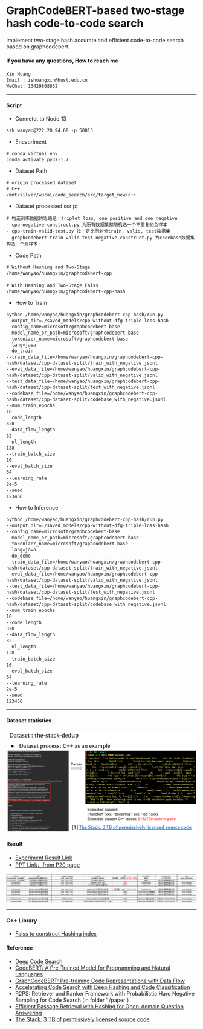 # GraphCodeBERT-based two-stage hash code-to-code search
Implement two-stage hash accurate and efficient code-to-code search based on graphcodebert

#### If you have any questions, How to reach me
```shell
Xin Huang
Email : ishuangxin@hust.edu.cn
WeChat: 13429808852
```

---
#### Script
- Connetct to Node 13
```shell
ssh wanyao@222.20.94.68 -p 50013
```

- Enevoriment
```shell
# conda virtual env
conda activate py37-1.7
```

- Dataset Path
```shell
# origin processed dataset
# C++
/mnt/silver/wucai/code_search/src/target_new/c++
```

- Dataset processed script
```shell
# 构造训练数据的思路是：triplet loss, one positive and one negative
- cpp-negative-construct.py 为所有数据集都随机选一个不重复的负样本
- cpp-train-valid-test.py 按一定比例划分train, valid, test数据集
- graphcodebert-train-valid-test-negative-construct.py 为codebase数据集构造一个负样本
```

- Code Path
```shell
# Without Hashing and Two-Stage
/home/wanyao/huangxin/graphcodebert-cpp

# With Hashing and Two-Stage Faiss
/home/wanyao/huangxin/graphcodebert-cpp-hash
```

- How to Train
```shell
python /home/wanyao/huangxin/graphcodebert-cpp-hash/run.py
--output_dir=./saved_models/cpp-without-dfg-triple-loss-hash
--config_name=microsoft/graphcodebert-base
--model_name_or_path=microsoft/graphcodebert-base
--tokenizer_name=microsoft/graphcodebert-base
--lang=java
--do_train
--train_data_file=/home/wanyao/huangxin/graphcodebert-cpp-hash/dataset/cpp-dataset-split/train_with_negative.jsonl
--eval_data_file=/home/wanyao/huangxin/graphcodebert-cpp-hash/dataset/cpp-dataset-split/valid_with_negative.jsonl
--test_data_file=/home/wanyao/huangxin/graphcodebert-cpp-hash/dataset/cpp-dataset-split/test_with_negative.jsonl
--codebase_file=/home/wanyao/huangxin/graphcodebert-cpp-hash/dataset/cpp-dataset-split/codebase_with_negative.jsonl
--num_train_epochs
10
--code_length
320
--data_flow_length
32
--nl_length
128
--train_batch_size
16
--eval_batch_size
64
--learning_rate
2e-5
--seed
123456
```
- How to Inference
```shell
python /home/wanyao/huangxin/graphcodebert-cpp-hash/run.py
--output_dir=./saved_models/cpp-without-dfg-triple-loss-hash
--config_name=microsoft/graphcodebert-base
--model_name_or_path=microsoft/graphcodebert-base
--tokenizer_name=microsoft/graphcodebert-base
--lang=java
--do_demo
--train_data_file=/home/wanyao/huangxin/graphcodebert-cpp-hash/dataset/cpp-dataset-split/train_with_negative.jsonl
--eval_data_file=/home/wanyao/huangxin/graphcodebert-cpp-hash/dataset/cpp-dataset-split/valid_with_negative.jsonl
--test_data_file=/home/wanyao/huangxin/graphcodebert-cpp-hash/dataset/cpp-dataset-split/test_with_negative.jsonl
--codebase_file=/home/wanyao/huangxin/graphcodebert-cpp-hash/dataset/cpp-dataset-split/codebase_with_negative.jsonl
--num_train_epochs
10
--code_length
320
--data_flow_length
32
--nl_length
128
--train_batch_size
16
--eval_batch_size
64
--learning_rate
2e-5
--seed
123456
```

---
#### Dataset statistics
![Dataset statistics](./picture/dataset.png)

#### Result
- [Experiment Result Link](https://docs.google.com/spreadsheets/d/1piEynFXIe9i9LCOsZtK1ZkJC0GiD2gh5RfGk5G9NSzw/edit?usp=sharing)
- [PPT Link，from P20 page](https://docs.google.com/presentation/d/1rOhiLsYaX5sV0ljoVbJm0kGi0PuBkpqn-LFMDRyI3UQ/edit#slide=id.g1cccee116f0_3_230)

![Experiment Result](./picture/experiment%20result.png)

---
#### C++ Library
- [Faiss to construct Hashing index](https://github.com/facebookresearch/faiss)

#### Reference
- [Deep Code Search](https://ieeexplore.ieee.org/abstract/document/8453172)
- [CodeBERT: A Pre-Trained Model for Programming and Natural Languages](https://arxiv.org/abs/2002.08155)
- [GraphCodeBERT: Pre-training Code Representations with Data Flow](https://arxiv.org/abs/2009.08366)
- [Accelerating Code Search with Deep Hashing and Code Classification](https://arxiv.org/abs/2203.15287)
- R2PS: Retriever and Ranker Framework with Probabilistic Hard Negative Sampling for Code Search (in folder './paper')
- [Efficient Passage Retrieval with Hashing for Open-domain Question Answering
](https://arxiv.org/abs/2106.00882)
- [The Stack: 3 TB of permissively licensed source code](https://arxiv.org/abs/2211.15533#:~:text=Large%20Language%20Models%20(LLMs)%20play,for%20code%20understanding%20and%20generation.)
